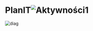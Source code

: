# PlanIT![Aktywności1](https://user-images.githubusercontent.com/82811887/216848664-409ca45a-6fd3-4cd9-b5d9-bd12f5fdfe0d.png)
![diag](https://user-images.githubusercontent.com/82811887/216848687-0bf312f1-d886-40ac-a1d6-d05b365662d0.png)
